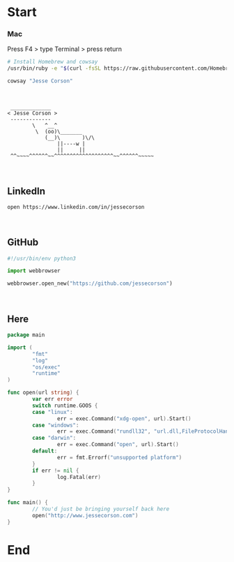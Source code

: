 
# Start

### Mac

Press F4 > type Terminal > press return


``` bash
# Install Homebrew and cowsay
/usr/bin/ruby -e "$(curl -fsSL https://raw.githubusercontent.com/Homebrew/install/master/install)" && brew install cowsay
```

```bash
cowsay "Jesse Corson"
```
<br>

<!-- <table style="width:100%">
  <tr>
    <td><img src="./images/jesse_corson.png" alt="profile" width="250"></td>
    <td><font face="verdana" size="30"> Jesse Corson</font></td>
  </tr>
</table> -->


```
 _____________
< Jesse Corson >
 -------------
        \   ^__^
         \  (oo)\_______
            (__)\       )\/\
                ||----w |
                ||     ||
 ^^~~~~^^^^^^~~^^^^^^^^^^^^^^^^^^^~~^^^^^^~~~~~              
```
<br>

## LinkedIn

```bash
open https://www.linkedin.com/in/jessecorson
```

<br>

## GitHub

```python
#!/usr/bin/env python3

import webbrowser

webbrowser.open_new("https://github.com/jessecorson")
```
<br>

## Here

```go
package main

import (
        "fmt"
        "log"
        "os/exec"
        "runtime"
)

func open(url string) {
        var err error
        switch runtime.GOOS {
        case "linux":
                err = exec.Command("xdg-open", url).Start()
        case "windows":
                err = exec.Command("rundll32", "url.dll,FileProtocolHandler", url).Start()
        case "darwin":
                err = exec.Command("open", url).Start()
        default:
                err = fmt.Errorf("unsupported platform")
        }
        if err != nil {
                log.Fatal(err)
        }
}

func main() {
        // You'd just be bringing yourself back here
        open("http://www.jessecorson.com")
}
```
# End